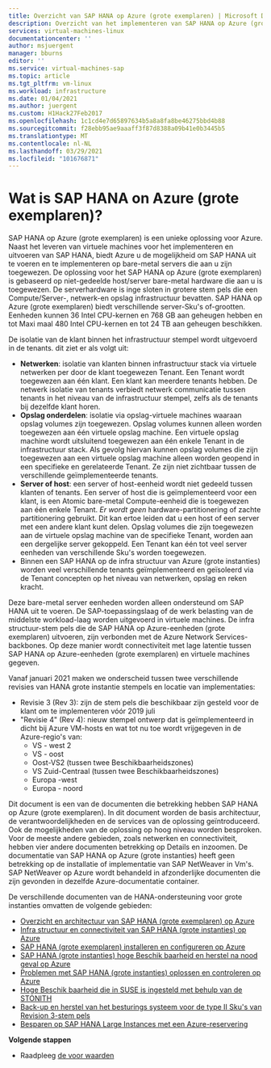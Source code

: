 ```yaml
---
title: Overzicht van SAP HANA op Azure (grote exemplaren) | Microsoft Docs
description: Overzicht van het implementeren van SAP HANA op Azure (grote exemplaren).
services: virtual-machines-linux
documentationcenter: ''
author: msjuergent
manager: bburns
editor: ''
ms.service: virtual-machines-sap
ms.topic: article
ms.tgt_pltfrm: vm-linux
ms.workload: infrastructure
ms.date: 01/04/2021
ms.author: juergent
ms.custom: H1Hack27Feb2017
ms.openlocfilehash: 1c1cd4e7d65897634b5a8a8fa8be46275bbd4b88
ms.sourcegitcommit: f28ebb95ae9aaaff3f87d8388a09b41e0b3445b5
ms.translationtype: MT
ms.contentlocale: nl-NL
ms.lasthandoff: 03/29/2021
ms.locfileid: "101676871"
---
```

#  <a name="what-is-sap-hana-on-azure-large-instances"></a>Wat is SAP HANA on Azure (grote exemplaren)?

SAP HANA op Azure (grote exemplaren) is een unieke oplossing voor Azure. Naast het leveren van virtuele machines voor het implementeren en uitvoeren van SAP HANA, biedt Azure u de mogelijkheid om SAP HANA uit te voeren en te implementeren op bare-metal servers die aan u zijn toegewezen. De oplossing voor het SAP HANA op Azure (grote exemplaren) is gebaseerd op niet-gedeelde host/server bare-metal hardware die aan u is toegewezen. De serverhardware is inge sloten in grotere stem pels die een Compute/Server-, netwerk-en opslag infrastructuur bevatten. SAP HANA op Azure (grote exemplaren) biedt verschillende server-Sku's of-grootten. Eenheden kunnen 36 Intel CPU-kernen en 768 GB aan geheugen hebben en tot Maxi maal 480 Intel CPU-kernen en tot 24 TB aan geheugen beschikken.

De isolatie van de klant binnen het infrastructuur stempel wordt uitgevoerd in de tenants. dit ziet er als volgt uit:

- **Netwerken**: isolatie van klanten binnen infrastructuur stack via virtuele netwerken per door de klant toegewezen Tenant. Een Tenant wordt toegewezen aan één klant. Een klant kan meerdere tenants hebben. De netwerk isolatie van tenants verbiedt netwerk communicatie tussen tenants in het niveau van de infrastructuur stempel, zelfs als de tenants bij dezelfde klant horen.
- **Opslag onderdelen**: isolatie via opslag-virtuele machines waaraan opslag volumes zijn toegewezen. Opslag volumes kunnen alleen worden toegewezen aan één virtuele opslag machine. Een virtuele opslag machine wordt uitsluitend toegewezen aan één enkele Tenant in de infrastructuur stack. Als gevolg hiervan kunnen opslag volumes die zijn toegewezen aan een virtuele opslag machine alleen worden geopend in een specifieke en gerelateerde Tenant. Ze zijn niet zichtbaar tussen de verschillende geïmplementeerde tenants.
- **Server of host**: een server of host-eenheid wordt niet gedeeld tussen klanten of tenants. Een server of host die is geïmplementeerd voor een klant, is een Atomic bare-metal Compute-eenheid die is toegewezen aan één enkele Tenant. *Er wordt geen* hardware-partitionering of zachte partitionering gebruikt. Dit kan ertoe leiden dat u een host of een server met een andere klant kunt delen. Opslag volumes die zijn toegewezen aan de virtuele opslag machine van de specifieke Tenant, worden aan een dergelijke server gekoppeld. Een Tenant kan één tot veel server eenheden van verschillende Sku's worden toegewezen.
- Binnen een SAP HANA op de infra structuur van Azure (grote instanties) worden veel verschillende tenants geïmplementeerd en geïsoleerd via de Tenant concepten op het niveau van netwerken, opslag en reken kracht. 


Deze bare-metal server eenheden worden alleen ondersteund om SAP HANA uit te voeren. De SAP-toepassingslaag of de werk belasting van de middelste workload-laag worden uitgevoerd in virtuele machines. De infra structuur-stem pels die de SAP HANA op Azure-eenheden (grote exemplaren) uitvoeren, zijn verbonden met de Azure Network Services-backbones. Op deze manier wordt connectiviteit met lage latentie tussen SAP HANA op Azure-eenheden (grote exemplaren) en virtuele machines gegeven.

Vanaf januari 2021 maken we onderscheid tussen twee verschillende revisies van HANA grote instantie stempels en locatie van implementaties:

- Revisie 3 (Rev 3): zijn de stem pels die beschikbaar zijn gesteld voor de klant om te implementeren vóór 2019 juli
- "Revisie 4" (Rev 4): nieuw stempel ontwerp dat is geïmplementeerd in dicht bij Azure VM-hosts en wat tot nu toe wordt vrijgegeven in de Azure-regio's van:
    -  VS - west 2 
    -  VS - oost
    -  Oost-VS2 (tussen twee Beschikbaarheidszones)
    -  VS Zuid-Centraal (tussen twee Beschikbaarheidszones)
    -  Europa -west
    -  Europa - noord


Dit document is een van de documenten die betrekking hebben SAP HANA op Azure (grote exemplaren). In dit document worden de basis architectuur, de verantwoordelijkheden en de services van de oplossing geïntroduceerd. Ook de mogelijkheden van de oplossing op hoog niveau worden besproken. Voor de meeste andere gebieden, zoals netwerken en connectiviteit, hebben vier andere documenten betrekking op Details en inzoomen. De documentatie van SAP HANA op Azure (grote instanties) heeft geen betrekking op de installatie of implementatie van SAP NetWeaver in Vm's. SAP NetWeaver op Azure wordt behandeld in afzonderlijke documenten die zijn gevonden in dezelfde Azure-documentatie container. 


De verschillende documenten van de HANA-ondersteuning voor grote instanties omvatten de volgende gebieden:

- [Overzicht en architectuur van SAP HANA (grote exemplaren) op Azure](hana-overview-architecture.md)
- [Infra structuur en connectiviteit van SAP HANA (grote instanties) op Azure](hana-overview-infrastructure-connectivity.md)
- [SAP HANA (grote exemplaren) installeren en configureren op Azure](hana-installation.md)
- [SAP HANA (grote instanties) hoge Beschik baarheid en herstel na nood geval op Azure](hana-overview-high-availability-disaster-recovery.md)
- [Problemen met SAP HANA (grote instanties) oplossen en controleren op Azure](troubleshooting-monitoring.md)
- [Hoge Beschik baarheid die in SUSE is ingesteld met behulp van de STONITH](./ha-setup-with-stonith.md)
- [Back-up en herstel van het besturings systeem voor de type II Sku's van Revision 3-stem pels](./os-backup-type-ii-skus.md)
- [Besparen op SAP HANA Large Instances met een Azure-reservering](../../../cost-management-billing/reservations/prepay-hana-large-instances-reserved-capacity.md)

**Volgende stappen**
- Raadpleeg [de voor waarden](hana-know-terms.md)
